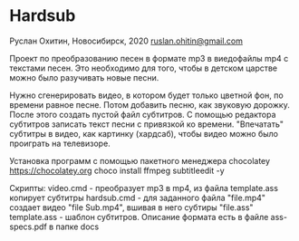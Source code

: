 # Hardsub

Руслан Охитин, Новосибирск, 2020
ruslan.ohitin@gmail.com

Проект по преобразованию песен в формате mp3 в виедофайлы mp4 с текстами песен.
Это необходимо для того, чтобы в детском царстве можно было разучивать новые песни.

Нужно сгенерировать видео, в котором будет только цветной фон, по времени равное песне.
Потом добавить песню, как звуковую дорожку.
После этого создать пустой файл субтитров.
С помощью редактора субтитров записать текст песни с привязкой ко времени.
"Впечатать" субтитры в видео, как картинку (хардсаб), чтобы видео можно было проиграть на телевизоре.

Установка программ с помощью пакетного менеджера chocolatey <https://chocolatey.org>
choco install ffmpeg subtitleedit -y

Скрипты:
video.cmd - преобразует mp3 в mp4, из файла template.ass копирует субтитры
hardsub.cmd - для заданного файла "file.mp4" создает видео "file Sub.mp4", вшивая в него субтиры "file.ass"
template.ass - шаблон субтитров. Описание формата есть в файле ass-specs.pdf в папке docs
